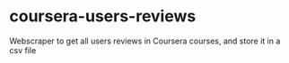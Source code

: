 # coursera-users-reviews
Webscraper to get all users reviews in Coursera courses, and store it in a csv file
